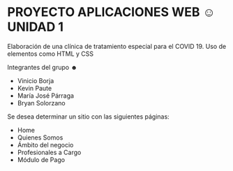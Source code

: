 # PROYECTO APLICACIONES WEB ☺ UNIDAD 1
Elaboración de una clínica de tratamiento especial para el COVID 19.
Uso de elementos como HTML y CSS

Integrantes del grupo ☻
- Vinicio Borja
- Kevin Paute
- María José Párraga
- Bryan Solorzano 

Se desea determinar un sitio con las siguientes páginas:
* Home
* Quienes Somos
* Ámbito del negocio
* Profesionales a Cargo
* Módulo de Pago
